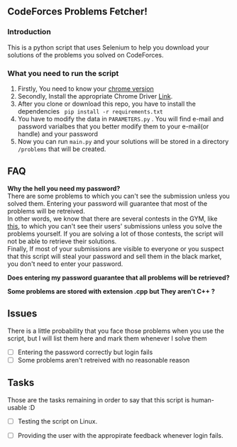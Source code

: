 ## CodeForces Problems Fetcher!
### Introduction
This is a python script that uses Selenium to help you
download your solutions of the problems you solved on CodeForces.

### What you need to  run the script
1. Firstly, You need to know your 
[chrome version](https://help.zenplanner.com/hc/en-us/articles/204253654-How-to-Find-Your-Internet-Browser-Version-Number-Google-Chrome)
2. Secondly, Install the appropriate Chrome Driver [Link](https://chromedriver.chromium.org/downloads).
3. After you clone or download this repo, you have to install the dependencies  ```  pip install -r requirements.txt ```
4. You have to modify the data in ```PARAMETERS.py``` . You will find e-mail and password varialbes 
that you better modify them to your e-mail(or handle) and your password
5. Now you can run  ```main.py``` and your solutions will be stored in a directory ```/problems``` 
that will be created.

## FAQ
**Why the hell you need my password?**  
There are some problems to which you can't see the submission unless you solved them.
Entering your password will guarantee that most of the problems will be retreived.  
In other words, we know that there are several contests in the GYM, like [this](https://codeforces.com/gym/103202/), to which you can't see their users' 
submissions unless you solve the problems yourself. If you are solving a lot of those contests, the script will
not be able to retrieve their solutions.  
Finally, If most of your submissions are visible to everyone or you suspect that this script will 
steal your password and sell them in the black market, you don't need to enter your password. 

**Does entering my password guarantee that all problems will be retrieved?**

**Some problems are stored with extension .cpp but They aren't C++ ?**

## Issues
There is a little probability that you face those problems when you use the script, but I will list them here and mark them whenever 
I solve them
- [ ] Entering the password correctly but login fails
- [ ] Some problems aren't retreived with no reasonable reason

## Tasks
Those are the tasks remaining in order to say that this script is human-usable :D 
- [ ] Testing the script on Linux.
- [ ] Providing the user with the appropirate feedback whenever login fails. 

